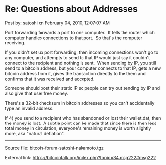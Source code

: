 # Re: Questions about Addresses

Post by: satoshi on February 04, 2010, 12:07:07 AM

Port forwarding forwards a port to one computer. &nbsp;It tells the router which computer handles connections to that port. &nbsp;So that's the computer receiving.

If you didn't set up port forwarding, then incoming connections won't go to any computer, and attempts to send to that IP would just say it couldn't connect to the recipient and nothing is sent. &nbsp;When sending by IP, you still send to a bitcoin address, but your computer connects to that IP, gets a new bitcoin address from it, gives the transaction directly to the them and confirms that it was received and accepted.

Someone should post their static IP so people can try out sending by IP and also give that user free money.

There's a 32-bit checksum in bitcoin addresses so you can't accidentally type an invalid address.

If 4) you send to a recipient who has abandoned or lost their wallet.dat, then the money is lost. &nbsp;A subtle point can be made that since there is then less total money in circulation, everyone's remaining money is worth slightly more, aka "natural deflation".

---

Source file: bitcoin-forum-satoshi-nakamoto.tgz

External link: https://bitcointalk.org/index.php?topic=34.msg222#msg222

